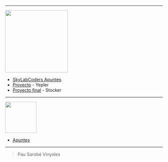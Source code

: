 ***

<img src="https://camo.githubusercontent.com/7b3a7c3e9cdafad0258e05bbfd5b9d2ca38ba912/687474703a2f2f7777772e736b796c6162636f646572732e636f6d2f696d616765732f3430332f64656661756c742e706e67" width="200">

- [SkyLabCoders Apuntes](https://github.com/pausarobe/Apuntes/blob/master/skylabcoders.md)
- [Proyecto](https://github.com/pausarobe/Yelper) - Yepler
- [Proyecto final](https://github.com/pausarobe/stocker) - Stocker

***

<img src="http://www.camarafrancesa.es/fileadmin/template/espagnebar/uploads/Everis_logo.jpg" width="100">

- [Apuntes](https://github.com/pausarobe/Apuntes/blob/master/Tips.md)

***
> Pau Sarobé Vinyoles
